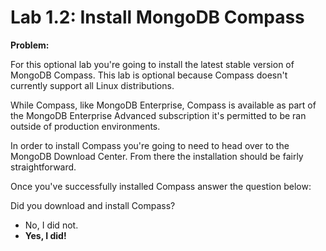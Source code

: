 # Lab 1.2: Install MongoDB Compass

**Problem:**

For this optional lab you're going to install the latest stable version of MongoDB Compass. This lab is optional because Compass doesn't currently support all Linux distributions.

While Compass, like MongoDB Enterprise, Compass is available as part of the MongoDB Enterprise Advanced subscription it's permitted to be ran outside of production environments.

In order to install Compass you're going to need to head over to the MongoDB Download Center. From there the installation should be fairly straightforward.

Once you've successfully installed Compass answer the question below:

Did you download and install Compass?

- No, I did not.
- **Yes, I did!**
